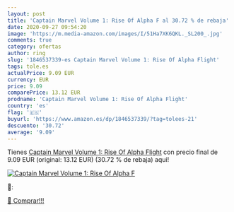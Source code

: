 ```yaml
---
layout: post
title: 'Captain Marvel Volume 1: Rise Of Alpha F al 30.72 % de rebaja'
date: 2020-09-27 09:54:20
image: 'https://m.media-amazon.com/images/I/51Ha7XK6QKL._SL200_.jpg'
comments: true
category: ofertas
author: ring
slug: '1846537339-es Captain Marvel Volume 1: Rise Of Alpha Flight'
tags: tole.es
actualPrice: 9.09 EUR
currency: EUR
price: 9.09
comparePrice: 13.12 EUR
prodname: 'Captain Marvel Volume 1: Rise Of Alpha Flight'
country: 'es'
flag: '🇪🇸'
buyurl: 'https://www.amazon.es/dp/1846537339/?tag=tolees-21'
descuento: '30.72'
average: '9.09'
---
```


Tienes [Captain Marvel Volume 1: Rise Of Alpha Flight](https://www.amazon.es/dp/1846537339/?tag=tolees-21) con precio final de  9.09 EUR (original: 13.12 EUR) (30.72 %  de rebaja) aqui!

[![Captain Marvel Volume 1: Rise Of Alpha F](https://m.media-amazon.com/images/I/51Ha7XK6QKL._SL200_.jpg)](https://www.amazon.es/dp/1846537339/?tag=tolees-21)

🔎:


[🛒 Comprar!!!](https://www.amazon.es/dp/1846537339/?tag=tolees-21)

